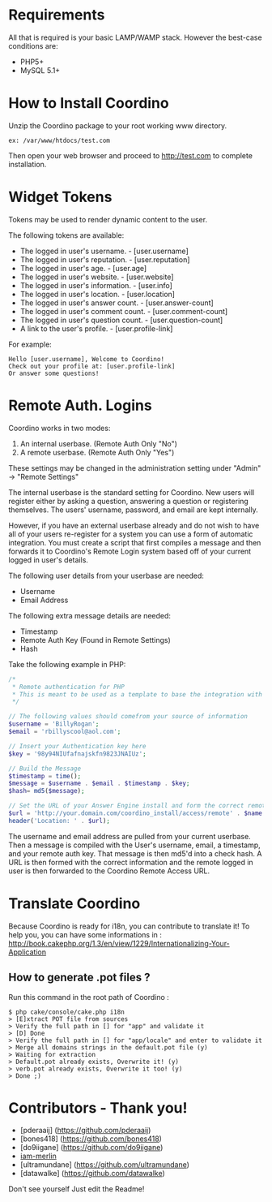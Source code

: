 Requirements
==================================
All that is required is your basic LAMP/WAMP stack.
However the best-case conditions are:
* PHP5+
* MySQL 5.1+


How to Install Coordino
==================================
Unzip the Coordino package to your root working www directory.

	ex: /var/www/htdocs/test.com

Then open your web browser and proceed to <http://test.com> to complete installation.


Widget Tokens
==================================
Tokens may be used to render dynamic content to the user.

The following tokens are available:
* The logged in user's username.       - [user.username]
* The logged in user's reputation.     - [user.reputation]
* The logged in user's age.            - [user.age]
* The logged in user's website.        - [user.website]
* The logged in user's information.    - [user.info]
* The logged in user's location.       - [user.location]
* The logged in user's answer count.   - [user.answer-count]
* The logged in user's comment count.  - [user.comment-count]
* The logged in user's question count. - [user.question-count]
* A link to the user's profile.        - [user.profile-link]

For example:

	Hello [user.username], Welcome to Coordino!
	Check out your profile at: [user.profile-link]
	Or answer some questions!


Remote Auth. Logins
==================================
Coordino works in two modes:

1. An internal userbase. (Remote Auth Only "No")
2. A remote userbase. (Remote Auth Only "Yes")

These settings may be changed in the administration setting under "Admin" -> "Remote Settings"

The internal userbase is the standard setting for Coordino. New users will register either by asking a question,
answering a question or registering themselves. The users' username, password, and email are kept internally.

However, if you have an external userbase already and do not wish to have all of your users re-register for
a system you can use a form of automatic integration. You must create a script that first compiles a message
and then forwards it to Coordino's Remote Login system based off of your current logged in user's details.

The following user details from your userbase are needed:

- Username
- Email Address

The following extra message details are needed:

- Timestamp
- Remote Auth Key (Found in Remote Settings)
- Hash

Take the following example in PHP:

```Php
/*
 * Remote authentication for PHP
 * This is meant to be used as a template to base the integration with your application.
 */

// The following values should comefrom your source of information
$username = 'BillyRogan';
$email = 'rbillyscool@aol.com';

// Insert your Authentication key here
$key = '98y94NIUfafnajskfn9823JNAIUz';

// Build the Message
$timestamp = time();
$message = $username . $email . $timestamp . $key;
$hash= md5($message);

// Set the URL of your Answer Engine install and form the correct remote authentication URL.
$url = 'http://your.domain.com/coordino_install/access/remote' . $name . '/' . $email . '/' . $timestamp . '/' . $hash;
header('Location: ' . $url);
```

The username and email address are pulled from your current userbase.
Then a message is compiled with the User's username, email, a timestamp, and your remote auth key. That message is
then md5'd into a check hash. A URL is then formed with the correct information and the remote logged in user is
then forwarded to the Coordino Remote Access URL.


Translate Coordino
==================================
Because Coordino is ready for i18n, you can contribute to translate it!
To help you, you can have some informations in :
<http://book.cakephp.org/1.3/en/view/1229/Internationalizing-Your-Application>

How to generate .pot files ?
----------------------------
Run this command in the root path of Coordino :

	$ php cake/console/cake.php i18n
	> [E]xtract POT file from sources
	> Verify the full path in [] for "app" and validate it
	> [D] Done
	> Verify the full path in [] for "app/locale" and enter to validate it
	> Merge all domains strings in the default.pot file (y)
	> Waiting for extraction
	> Default.pot already exists, Overwrite it! (y)
	> verb.pot already exists, Overwrite it too! (y)
	> Done ;)

Contributors - Thank you!
==================================

* [pderaaij] (https://github.com/pderaaij)
* [bones418] (https://github.com/bones418)
* [do9iigane] (https://github.com/do9iigane)
* [iam-merlin](https://github.com/iam-merlin)
* [ultramundane] (https://github.com/ultramundane)
* [datawalke] (https://github.com/datawalke)

Don't see yourself Just edit the Readme!
